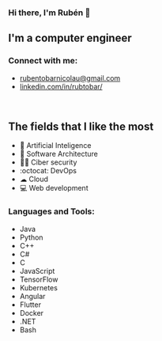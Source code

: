 ### Hi there, I'm Rubén 👋

## I'm a computer engineer

### Connect with me:

- rubentobarnicolau@gmail.com
- [linkedin.com/in/rubtobar/](https://www.linkedin.com/in/rubtobar/)

<br />

## The fields that I like the most

- 🧠 Artificial Inteligence
- 🤖 Software Architecture
- 👨‍💻 Ciber security
- :octocat: DevOps
- ☁ Cloud
- 💻 Web development



### Languages and Tools:

- Java
- Python
- C++
- C#
- C
- JavaScript
- TensorFlow
- Kubernetes
- Angular
- Flutter
- Docker
- .NET
- Bash

